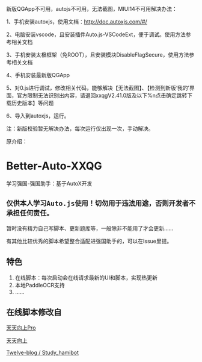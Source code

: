 新版QGApp不可用，autojs不可用，无法截图，MIUI14不可用解决办法：


1、手机安装autoxjs，使用文档：http://doc.autoxjs.com/#/

2、电脑安装vscode，且安装插件Auto.js-VSCodeExt，便于调试。使用方法参考相关文档

3、手机安装太极框架（免ROOT），且安装模块DisableFlagSecure，使用方法参考相关文档

4、手机安装最新版QGApp

5、对0.js进行调试，修改相关代码，能够解决【无法截图】、【检测到新版‘我的’界面，官方限制无法识别出内容，请退回xxqgV2.41.0版及以下%n点击确定跳转下载历史版本】等问题

6、导入到autoxjs，运行。

注：新版校验暂无解决办法，每次运行仅出现一次，手动解决。



原介绍：

# Better-Auto-XXQG
学习强国-强国助手：基于AutoX开发

## `仅供本人学习Auto.js使用！切勿用于违法用途，否则开发者不承担任何责任。`

暂时没有精力自己写脚本、更新题库等，一般除非不能用了才会更新……

有其他比较优秀的脚本希望整合适配进强国助手的，可以在Issue里提。

## 特色
1. 在线脚本：每次启动会在线请求最新的UI和脚本，实现热更新
2. 本地PaddleOCR支持
3. ……

## 在线脚本修改自
[天天向上Pro](https://hamibot.com/marketplace/Qoi5x?invite=FSmgjKaLJKu9W0POm7PQfmvK)

[天天向上](https://hamibot.com/marketplace/GEJBD)

[Twelve-blog / Study_hamibot](https://github.com/Twelve-blog/Study_hamibot)
